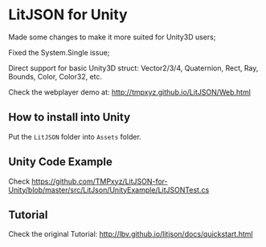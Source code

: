 LitJSON for Unity
=======



Made some changes to make it more suited for Unity3D users;

Fixed the System.Single issue;

Direct support for basic Unity3D struct: Vector2/3/4, Quaternion, Rect, Ray, Bounds, Color, Color32, etc.

Check the webplayer demo at: http://tmpxyz.github.io/LitJSON/Web.html

## How to install into Unity

Put the `LitJSON` folder into `Assets` folder.

## Unity Code Example

Check https://github.com/TMPxyz/LitJSON-for-Unity/blob/master/src/LitJson/UnityExample/LitJSONTest.cs

## Tutorial

Check the original Tutorial: http://lbv.github.io/litjson/docs/quickstart.html
